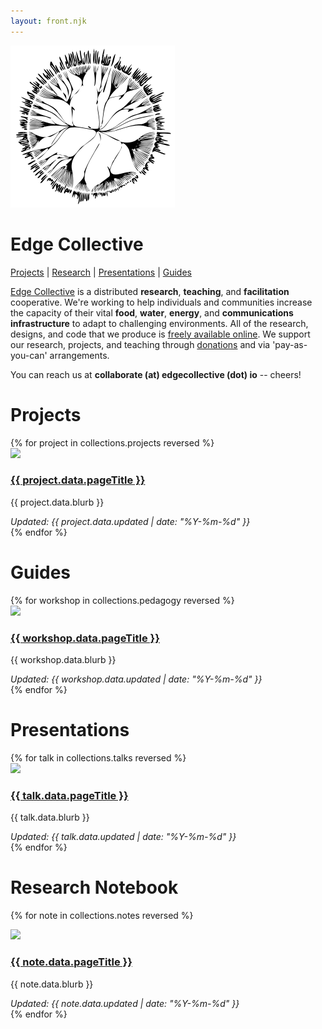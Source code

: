 ```yaml
---
layout: front.njk
---
```


<!--<img src="/img/edge_medium.png" id="profile_pic"/>-->

<div id='pullout'>

<!--<img src="/img/edge_flower_medium.png">-->
<img src="/img/ec_flower_logo_small.png">


<h1> Edge Collective </h1>

<!--
*Accessible infrastructure for communities living at ‘the edge'.*
-->

<!--
[Podcast](#podcast) | [Projects](#projects) | [Guides](#guides) | [Presentations](#talks) | [Research](#notebook)
-->

[Projects](#projects) | [Research](#notebook) | [Presentations](#talks) |  [Guides](#guides) 

<div id='intro'>

[Edge Collective](/about) is a distributed **research**, **teaching**, and **facilitation** cooperative.  We're working to help individuals and communities increase the capacity of their vital **food**, **water**, **energy**, and **communications infrastructure** to adapt to challenging environments. All of the research, designs, and code that we produce is [freely available online](https://github.com/edgecollective).  We support our research, projects, and teaching through [donations](https://opencollective.com/edgecollective) and via 'pay-as-you-can' arrangements. 

You can reach us at **collaborate (at) edgecollective (dot) io** -- cheers!

<!-- <p><a href="http://edgecollective.io">edgecollective.io</a> | contact us at: collaborate @ edgecollective.io</p>-->


</div>
</div>

<!--
# <a name="podcast"></a>Podcast


To subscribe, copy the following feed link into your favorite podcast app: ```https://edgecollective.io/podcast/feed.xml```  

And if you'd like to help support our podcast, you can now do so via [Patreon](https://www.patreon.com/edgecollective). Thanks!  


<div class="posts-area">
{% for podcast in collections.podcasts reversed %}
  <div class="post">
    <div class="podcast-contents">
      <div class="image">
        <a href="{{ podcast.url }}">
          <img src="{{ podcast.data.image }}"/>
        </a>
      </div>
      <div class="text">
        <h3><a href="{{ podcast.url }}">{{ podcast.data.pageTitle }}</a></h3>
        <p>{{ podcast.data.blurb }}</p>
        <em>Recorded: {{ podcast.data.updated | date: "%Y-%m-%d" }}</em>
      </div>
    </div>
  </div>
{% endfor %}
</div>
-->

# <a name="projects"></a>Projects

<div class="posts-area">
{% for project in collections.projects reversed %}
  <div class="post">
    <div class="project-contents">
      <div class="image">
        <a href="{{ project.url }}">
          <img src="{{ project.data.image }}"/>
        </a>
      </div>
      <div class="text">
        <h3><a href="{{ project.url }}">{{ project.data.pageTitle }}</a></h3>
        <p>{{ project.data.blurb }}</p>
        <em>Updated: {{ project.data.updated | date: "%Y-%m-%d" }}</em>
      </div>
    </div>
  </div>
{% endfor %}
</div>

# <a name="guides"></a>Guides


<div class="posts-area">
{% for workshop in collections.pedagogy reversed %}
  <div class="post">
    <div class="pedagogy-contents">
      <div class="image">
        <a href="{{ workshop.url }}">
          <img src="{{ workshop.data.image }}"/>
        </a>
      </div>
      <div class="text">
        <h3><a href="{{ workshop.url }}">{{ workshop.data.pageTitle }}</a></h3>
        <p>{{ workshop.data.blurb }}</p>
        <em>Updated: {{ workshop.data.updated | date: "%Y-%m-%d" }}</em>
      </div>
    </div>
  </div>
{% endfor %}
</div>

# <a name="talks"></a>Presentations

<div class="posts-area">
{% for talk in collections.talks reversed %}
  <div class="post">
    <div class="talk-contents">
      <div class="image">
        <a href="{{ talk.url }}">
          <img src="{{ talk.data.image }}"/>
        </a>
      </div>
      <div class="text">
        <h3><a href="{{ talk.url }}">{{ talk.data.pageTitle }}</a></h3>
        <p>{{ talk.data.blurb }}</p>
        <em>Updated: {{ talk.data.updated | date: "%Y-%m-%d" }}</em>
      </div>
    </div>
  </div>
{% endfor %}
</div>


# <a name="notebook"></a>Research Notebook

<div class="posts-area">

{% for note in collections.notes reversed %}
  <div class="post">
    <div class="note-contents">
      <div class="image">
        <a href="{{ note.url }}">
          <img src="{{ note.data.image }}"/>
        </a>
      </div>
      <div class="text">
        <h3><a href="{{ note.url }}">{{ note.data.pageTitle }}</a></h3>
        <p>{{ note.data.blurb }}</p>
        <em>Updated: {{ note.data.updated | date: "%Y-%m-%d" }}</em>
      </div>
    </div>
  </div>
{% endfor %}
</div>

<!--
# Notes 

<div class="posts-area">
{% for note in collections.notes %}
  <div class="post">
    <div class="project-contents">
      <div class="text">
        <h3>Note {{ note.data.id }}</h3>
        <p>{{ note.templateContent }}</p>
      </div>
    </div>
  </div>
{% endfor %}
</div>
-->
